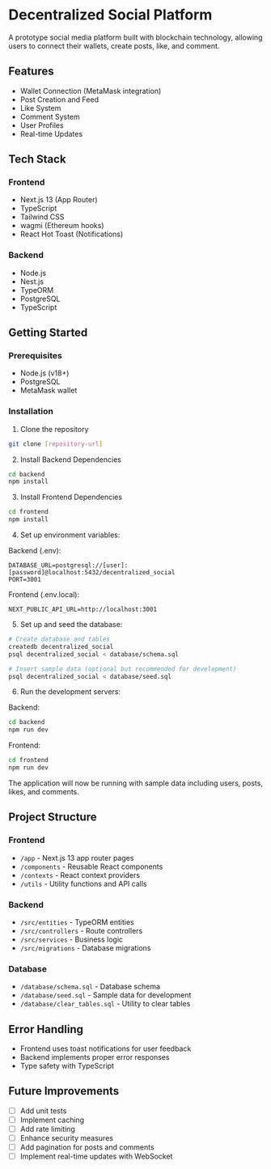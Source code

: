 # Decentralized Social Platform

A prototype social media platform built with blockchain technology, allowing users to connect their wallets, create posts, like, and comment.

## Features

- Wallet Connection (MetaMask integration)
- Post Creation and Feed
- Like System
- Comment System
- User Profiles
- Real-time Updates

## Tech Stack

### Frontend
- Next.js 13 (App Router)
- TypeScript
- Tailwind CSS
- wagmi (Ethereum hooks)
- React Hot Toast (Notifications)

### Backend
- Node.js
- Nest.js
- TypeORM
- PostgreSQL
- TypeScript

## Getting Started

### Prerequisites
- Node.js (v18+)
- PostgreSQL
- MetaMask wallet

### Installation

1. Clone the repository
```bash
git clone [repository-url]
```

2. Install Backend Dependencies
```bash
cd backend
npm install
```

3. Install Frontend Dependencies
```bash
cd frontend
npm install
```

4. Set up environment variables:

Backend (.env):
```
DATABASE_URL=postgresql://[user]:[password]@localhost:5432/decentralized_social
PORT=3001
```

Frontend (.env.local):
```
NEXT_PUBLIC_API_URL=http://localhost:3001
```

5. Set up and seed the database:
```bash
# Create database and tables
createdb decentralized_social
psql decentralized_social < database/schema.sql

# Insert sample data (optional but recommended for development)
psql decentralized_social < database/seed.sql
```

6. Run the development servers:

Backend:
```bash
cd backend
npm run dev
```

Frontend:
```bash
cd frontend
npm run dev
```

The application will now be running with sample data including users, posts, likes, and comments.

## Project Structure

### Frontend
- `/app` - Next.js 13 app router pages
- `/components` - Reusable React components
- `/contexts` - React context providers
- `/utils` - Utility functions and API calls

### Backend
- `/src/entities` - TypeORM entities
- `/src/controllers` - Route controllers
- `/src/services` - Business logic
- `/src/migrations` - Database migrations

### Database
- `/database/schema.sql` - Database schema
- `/database/seed.sql` - Sample data for development
- `/database/clear_tables.sql` - Utility to clear tables

## Error Handling
- Frontend uses toast notifications for user feedback
- Backend implements proper error responses
- Type safety with TypeScript

## Future Improvements
- [ ] Add unit tests
- [ ] Implement caching
- [ ] Add rate limiting
- [ ] Enhance security measures
- [ ] Add pagination for posts and comments
- [ ] Implement real-time updates with WebSocket 